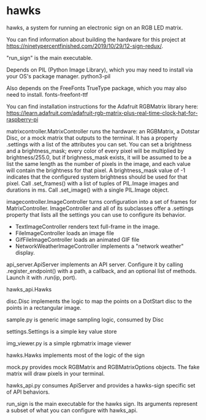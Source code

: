 # hawks

hawks, a system for running an electronic sign on an RGB LED matrix.

You can find information about building the hardware for this project at https://ninetypercentfinished.com/2019/10/29/12-sign-redux/.

"run_sign" is the main executable.

Depends on PIL (Python Image Library), which you may need to install via your OS's package manager.  python3-pil 

Also depends on the FreeFonts TrueType package, which you may also need to install.  fonts-freefont-ttf 

You can find installation instructions for the Adafruit RGBMatrix library here:  https://learn.adafruit.com/adafruit-rgb-matrix-plus-real-time-clock-hat-for-raspberry-pi

matrixcontroller.MatrixController runs the hardware: an RGBMatrix, a Dotstar Disc, or a mock matrix that outputs to the terminal. It has a property .settings with a list of the attributes you can set. You can set a brightness and a brightness_mask; every color of every pixel will be multiplied by brightness/255.0, but if brighness_mask exists, it will be assumed to be a list the same length as the number of pixels in the image, and each value will contain the brightness for that pixel. A brightness_mask value of -1 indicates that the configured system brightness should be used for that pixel. Call .set_frames() with a list of tuples of PIL.Image images and durations in ms. Call .set_image() with a single PIL.Image object.

imagecontroller.ImageController turns configuration into a set of frames for MatrixController. ImageController and all of its subclasses offer a .settings property that lists all the settings you can use to configure its behavior.
   * TextImageController renders text full-frame in the image.
   * FileImageController loads an image file
   * GifFileImageController loads an animated GIF file
   * NetworkWeatherImageController implements a "network weather" display.

api_server.ApiServer implements an API server. Configure it by calling .register_endpoint() with a path, a callback, and an optional list of methods. Launch it with .run(ip, port).

hawks_api.Hawks

disc.Disc implements the logic to map the points on a DotStart disc to the points in a rectangular image.

sample.py is generic image sampling logic, consumed by Disc

settings.Settings is a simple key value store

img_viewer.py is a simple rgbmatrix image viewer

hawks.Hawks implements most of the logic of the sign

mock.py provides mock RGBMatrix and RGBMatrixOptions objects. The fake matrix will draw pixels in your terminal.

hawks_api.py consumes ApiServer and provides a hawks-sign specific set of API behaviors.

run_sign is the main executable for the hawks sign. Its arguments represent a subset of what you can configure with hawks_api.
